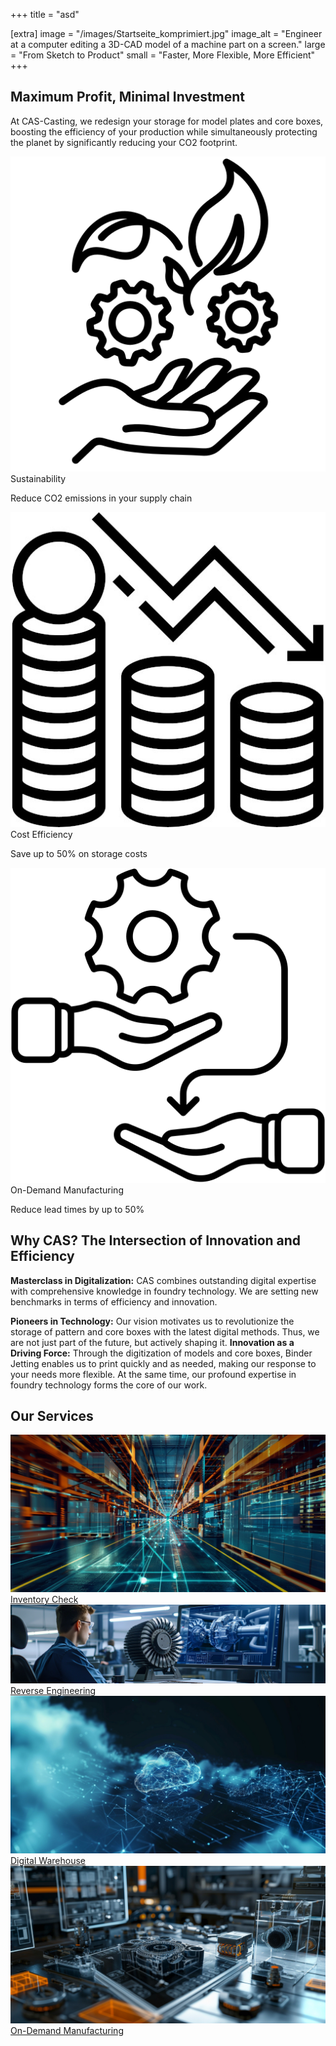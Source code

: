 +++
title = "asd"

[extra]
image = "/images/Startseite_komprimiert.jpg"
image_alt = "Engineer at a computer editing a 3D-CAD model of a machine part on a screen."
large = "From Sketch to Product"
small = "Faster, More Flexible, More Efficient"
+++

## Maximum Profit, Minimal Investment

At CAS-Casting, we redesign your storage for model plates and core boxes, boosting the efficiency
    of your production while simultaneously protecting the planet by significantly reducing your
    CO2 footprint.

<div class="areas">
    <div>
        <img src="/images/nachhaltige-entwicklung.png"
            alt="Icon for sustainability, reduction of CO2 emissions.">
        <div>Sustainability</div>
        <p>Reduce CO2 emissions in your supply chain</p>
    </div>
    <div>
        <img src="/images/die-ermassigung_komprimiert.jpg"
            alt="Icon with coin stacks and a downward arrow, representing financial decline or cost reduction.">
        <div>Cost Efficiency</div>
        <p>Save up to 50% on storage costs</p>
    </div>
    <div>
        <img src="/images/teilen.png" alt="Icon for on-demand manufacturing, 3D sand printing.">
        <div>On-Demand Manufacturing</div>
        <p>Reduce lead times by up to 50%</p>
    </div>
</div>

## Why CAS? The Intersection of Innovation and Efficiency

**Masterclass in Digitalization:** CAS combines outstanding digital expertise with comprehensive
    knowledge in foundry technology. We are setting new benchmarks in terms of efficiency and innovation.

**Pioneers in Technology:** Our vision motivates us to revolutionize the storage of pattern and core
    boxes with
    the latest digital methods. Thus, we are not just part of the future, but actively
    shaping it.
**Innovation as a Driving Force:** Through the digitization of models and core boxes, Binder
    Jetting enables us to print quickly and as needed, making our response to your needs more flexible.
    At the same time, our profound expertise in foundry technology forms the core of our
    work.

## Our Services

<div class="blocks">
    <a href="supply-chain">
        <img src="/images/supplychain_komprimiert.jpg"
            alt="Modern warehouse with digital network effects, depicting fast and efficient logistics processes.">
        <div>Inventory Check</div>
    </a>
    <a href="reverse-engineering">
        <img src="/images/REVERSEENGINEERING_komprimiert.jpg"
            alt="Reverse Engineering, engineer analyzing a complex 3D model of a turbine engine on a computer screen.">
        <div>Reverse Engineering</div>
    </a>
    <a href="warehouse">
        <img src="/images/digitalwarehouse_komprimiert.jpg"
            alt="Stylized depiction of a cloud computing structure with digital nodes and connections on a dark background.">
        <div>Digital Warehouse</div>
    </a>
    <a href="ondemand">
        <img src="/images/ondemand-komprimiert.jpg"
            alt="On demand, detailed 3D construction of machine parts.">
        <div>On-Demand Manufacturing</div>
    </a>
</div>
